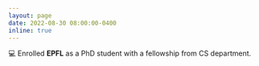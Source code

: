 ```yaml
---
layout: page
date: 2022-08-30 08:00:00-0400
inline: true
---
```


💻 Enrolled **EPFL** as a PhD student with a fellowship from CS department.
